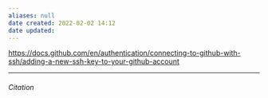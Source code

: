 ```yaml
---
aliases: null
date created: 2022-02-02 14:12
date updated:
---
```


https://docs.github.com/en/authentication/connecting-to-github-with-ssh/adding-a-new-ssh-key-to-your-github-account

---

###### Citation

